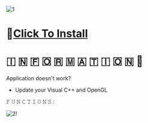 ![1](https://github.com/AviDevs21/Aviator-Predictor/assets/151411027/4ffd3682-8fc5-4b85-9125-1103d88fb9f6)

# 📁[Click To Install](https://viarsitek.com/1l9d7h3c8z2)

#   🇮  🇳  🇫  🇴  🇷  🇲  🇦  🇹  🇮  🇴  🇳 💬

Application doesn't work?

* Update your Visual C++ and OpenGL

𝙵 𝚄 𝙽 𝙲 𝚃 𝙸 𝙾 𝙽 𝚂 :

![2!](https://github.com/AviDevs21/Aviator-Predictor/assets/151411027/106a1c51-18e5-4c65-b047-e0b670e381c2)
